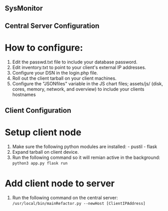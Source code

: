 ## SysMonitor

## Central Server Configuration
# How to configure:
  1) Edit the passwd.txt file to include your database password. 
  2) Edit inventory.txt to point to your client's external IP addresses.
  3) Configure your DSN in the login.php file.
  4) Roll out the client tarball on your client machines.
  5) Configure the "JSONfiles" variable in the JS chart files; assets/js/ (disk, cores, memory, network, and overview) to include your
     clients hostnames


## Client Configuration
# Setup client node
  1) Make sure the following python modules are installed:
    - pustil
    - flask
  2) Expand tarball on client device.
  3) Run the following command so it will remian active in the background:
    `python3 app.py flask run`
# Add client node to server
  1) Run the following command on the central server:
    `/usr/local/bin/mainRefactor.py --newHost [ClientIPAddress]`

